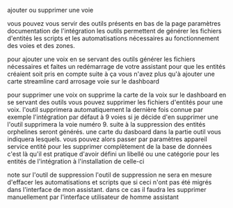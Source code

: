 ajouter ou supprimer une voie

vous pouvez vous servir des outils présents en bas de la page paramètres documentation de l'intégration 
les outils permettent de générer les fichiers d'entités les scripts et les automatisations nécessaires au fonctionnement des voies et des zones. 

 pour ajouter une voix
en se servant des outils générer les fichiers nécessaires et faites un redémarrage de votre assistant pour que les entités créaient soit pris en compte 
suite à ça vous n'avez plus qu'à ajouter une carte streamline card arrosage voie sur le dashboard 

pour supprimer une voix
on supprime la carte de la voix sur le dashboard
en se servant des outils vous pouvez supprimer les fichiers d'entités pour une voix.
l'outil supprimera automatiquement la dernière fois connue
par exemple l'intégration par défaut à 9 voies si je décide d'en supprimer une l'outil supprimera la voie numéro 9.
suite à la suppression des entités orphelines seront générés. une carte du dasboard
dans la partie outil vous indiquera lesquels. vous pouvez alors passer par paramètres appareil service entité pour les supprimer complètement de la base de données 
c'est là qu'il est pratique d'avoir défini un libellé ou une catégorie pour les entités de l'intégration à l'installation de celle-ci 



note sur l'outil de suppression 
l'outil de suppression ne sera en mesure d'effacer les automatisations et scripts que si ceci n'ont pas été migrés dans l'interface de mon assistant. 
dans ce cas il faudra les supprimer manuellement par l'interface utilisateur de homme assistant
